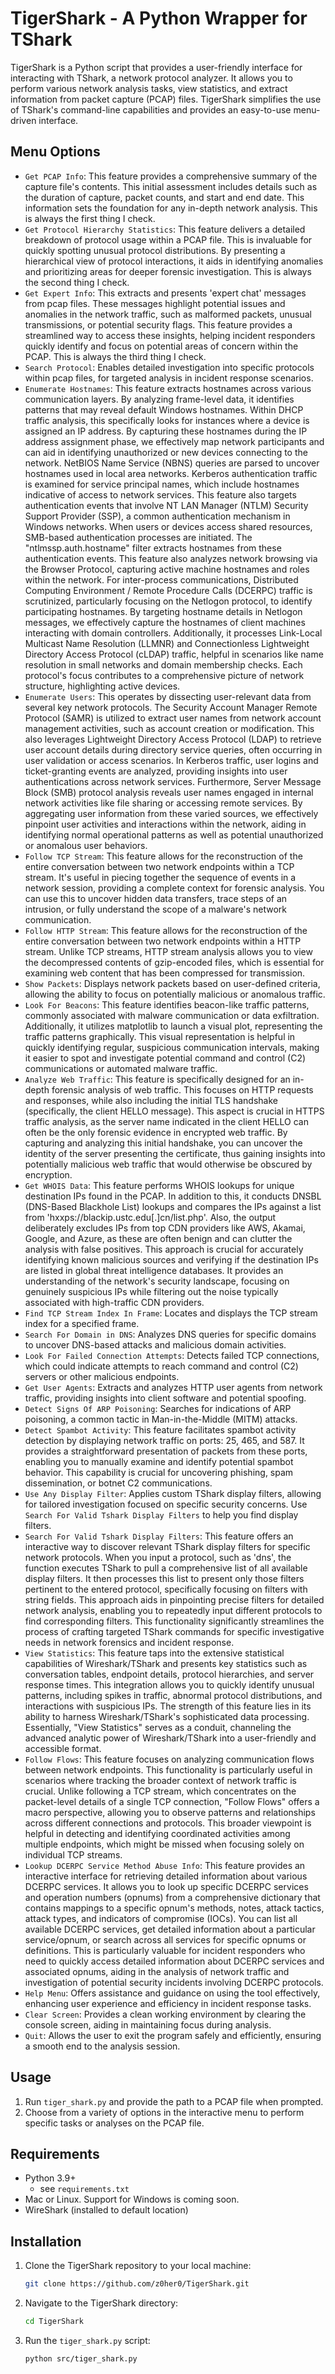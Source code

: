 # TigerShark - A Python Wrapper for TShark
TigerShark is a Python script that provides a user-friendly interface for interacting with TShark, a network protocol analyzer. It allows you to perform various network analysis tasks, view statistics, and extract information from packet capture (PCAP) files. TigerShark simplifies the use of TShark's command-line capabilities and provides an easy-to-use menu-driven interface.

## Menu Options
- `Get PCAP Info`: This feature provides a comprehensive summary of the capture file's contents. This initial assessment includes details such as the duration of capture, packet counts, and start and end date. This information sets the foundation for any in-depth network analysis. This is always the first thing I check.
- `Get Protocol Hierarchy Statistics`: This feature delivers a detailed breakdown of protocol usage within a PCAP file. This is invaluable for quickly spotting unusual protocol distributions. By presenting a hierarchical view of protocol interactions, it aids in identifying anomalies and prioritizing areas for deeper forensic investigation. This is always the second thing I check.
- `Get Expert Info`: This extracts and presents 'expert chat' messages from pcap files. These messages highlight potential issues and anomalies in the network traffic, such as malformed packets, unusual transmissions, or potential security flags. This feature provides a streamlined way to access these insights, helping incident responders quickly identify and focus on potential areas of concern within the PCAP. This is always the third thing I check.
- `Search Protocol`: Enables detailed investigation into specific protocols within pcap files, for targeted analysis in incident response scenarios.
- `Enumerate Hostnames`: This feature extracts hostnames across various communication layers. By analyzing frame-level data, it identifies patterns that may reveal default Windows hostnames. Within DHCP traffic analysis, this specifically looks for instances where a device is assigned an IP address. By capturing these hostnames during the IP address assignment phase, we effectively map network participants and can aid in identifying unauthorized or new devices connecting to the network. NetBIOS Name Service (NBNS) queries are parsed to uncover hostnames used in local area networks. Kerberos authentication traffic is examined for service principal names, which include hostnames indicative of access to network services. This feature also targets authentication events that involve NT LAN Manager (NTLM) Security Support Provider (SSP), a common authentication mechanism in Windows networks. When users or devices access shared resources, SMB-based authentication processes are initiated. The "ntlmssp.auth.hostname" filter extracts hostnames from these authentication events. This feature also analyzes network browsing via the Browser Protocol, capturing active machine hostnames and roles within the network. For inter-process communications, Distributed Computing Environment / Remote Procedure Calls (DCERPC) traffic is scrutinized, particularly focusing on the Netlogon protocol, to identify participating hostnames. By targeting hostname details in Netlogon messages, we effectively capture the hostnames of client machines interacting with domain controllers. Additionally, it processes Link-Local Multicast Name Resolution (LLMNR) and Connectionless Lightweight Directory Access Protocol (cLDAP) traffic, helpful in scenarios like name resolution in small networks and domain membership checks. Each protocol's focus contributes to a comprehensive picture of network structure, highlighting active devices.
- `Enumerate Users`: This operates by dissecting user-relevant data from several key network protocols. The Security Account Manager Remote Protocol (SAMR) is utilized to extract user names from network account management activities, such as account creation or modification. This also leverages Lightweight Directory Access Protocol (LDAP) to retrieve user account details during directory service queries, often occurring in user validation or access scenarios. In Kerberos traffic, user logins and ticket-granting events are analyzed, providing insights into user authentications across network services. Furthermore, Server Message Block (SMB) protocol analysis reveals user names engaged in internal network activities like file sharing or accessing remote services. By aggregating user information from these varied sources, we effectively pinpoint user activities and interactions within the network, aiding in identifying normal operational patterns as well as potential unauthorized or anomalous user behaviors.
- `Follow TCP Stream`: This feature allows for the reconstruction of the entire conversation between two network endpoints within a TCP stream. It's useful in piecing together the sequence of events in a network session, providing a complete context for forensic analysis. You can use this to uncover hidden data transfers, trace steps of an intrusion, or fully understand the scope of a malware's network communication.
- `Follow HTTP Stream`: This feature allows for the reconstruction of the entire conversation between two network endpoints within a HTTP stream. Unlike TCP streams, HTTP stream analysis allows you to view the decompressed contents of gzip-encoded files, which is essential for examining web content that has been compressed for transmission.
- `Show Packets`: Displays network packets based on user-defined criteria, allowing the ability to focus on potentially malicious or anomalous traffic.
- `Look For Beacons`: This feature identifies beacon-like traffic patterns, commonly associated with malware communication or data exfiltration. Additionally, it utilizes matplotlib to launch a visual plot, representing the traffic patterns graphically. This visual representation is helpful in quickly identifying regular, suspicious communication intervals, making it easier to spot and investigate potential command and control (C2) communications or automated malware traffic.
- `Analyze Web Traffic`: This feature is specifically designed for an in-depth forensic analysis of web traffic. This focuses on HTTP requests and responses, while also including the initial TLS handshake (specifically, the client HELLO message). This aspect is crucial in HTTPS traffic analysis, as the server name indicated in the client HELLO can often be the only forensic evidence in encrypted web traffic. By capturing and analyzing this initial handshake, you can uncover the identity of the server presenting the certificate, thus gaining insights into potentially malicious web traffic that would otherwise be obscured by encryption.
- `Get WHOIS Data`: This feature performs WHOIS lookups for unique destination IPs found in the PCAP. In addition to this, it conducts DNSBL (DNS-Based Blackhole List) lookups and compares the IPs against a list from 'hxxps://blackip.ustc.edu[.]cn/list.php'. Also, the output deliberately excludes IPs from top CDN providers like AWS, Akamai, Google, and Azure, as these are often benign and can clutter the analysis with false positives. This approach is crucial for accurately identifying known malicious sources and verifying if the destination IPs are listed in global threat intelligence databases. It provides an understanding of the network's security landscape, focusing on genuinely suspicious IPs while filtering out the noise typically associated with high-traffic CDN providers.
- `Find TCP Stream Index In Frame`: Locates and displays the TCP stream index for a specified frame.
- `Search For Domain in DNS`: Analyzes DNS queries for specific domains to uncover DNS-based attacks and malicious domain activities.
- `Look For Failed Connection Attempts`: Detects failed TCP connections, which could indicate attempts to reach command and control (C2) servers or other malicious endpoints.
- `Get User Agents`: Extracts and analyzes HTTP user agents from network traffic, providing insights into client software and potential spoofing.
- `Detect Signs Of ARP Poisoning`: Searches for indications of ARP poisoning, a common tactic in Man-in-the-Middle (MITM) attacks.
- `Detect Spambot Activity`: This feature facilitates spambot activity detection by displaying network traffic on ports: 25, 465, and 587. It provides a straightforward presentation of packets from these ports, enabling you to manually examine and identify potential spambot behavior. This capability is crucial for uncovering phishing, spam dissemination, or botnet C2 communications.
- `Use Any Display Filter`: Applies custom TShark display filters, allowing for tailored investigation focused on specific security concerns.  Use `Search For Valid Tshark Display Filters` to help you find display filters.
- `Search For Valid Tshark Display Filters`: This feature offers an interactive way to discover relevant TShark display filters for specific network protocols. When you input a protocol, such as 'dns', the function executes TShark to pull a comprehensive list of all available display filters. It then processes this list to present only those filters pertinent to the entered protocol, specifically focusing on filters with string fields. This approach aids in pinpointing precise filters for detailed network analysis, enabling you to repeatedly input different protocols to find corresponding filters. This functionality significantly streamlines the process of crafting targeted TShark commands for specific investigative needs in network forensics and incident response.
- `View Statistics`: This feature taps into the extensive statistical capabilities of Wireshark/TShark and presents key statistics such as conversation tables, endpoint details, protocol hierarchies, and server response times. This integration allows you to quickly identify unusual patterns, including spikes in traffic, abnormal protocol distributions, and interactions with suspicious IPs. The strength of this feature lies in its ability to harness Wireshark/TShark's sophisticated data processing. Essentially, "View Statistics" serves as a conduit, channeling the advanced analytic power of Wireshark/TShark into a user-friendly and accessible format.
- `Follow Flows`: This feature focuses on analyzing communication flows between network endpoints. This functionality is particularly useful in scenarios where tracking the broader context of network traffic is crucial. Unlike following a TCP stream, which concentrates on the packet-level details of a single TCP connection, "Follow Flows" offers a macro perspective, allowing you to observe patterns and relationships across different connections and protocols. This broader viewpoint is helpful in detecting and identifying coordinated activities among multiple endpoints, which might be missed when focusing solely on individual TCP streams.
- `Lookup DCERPC Service Method Abuse Info`: This feature provides an interactive interface for retrieving detailed information about various DCERPC services. It allows you to look up specific DCERPC services and operation numbers (opnums) from a comprehensive dictionary that contains mappings to a specific opnum's methods, notes, attack tactics, attack types, and indicators of compromise (IOCs). You can list all available DCERPC services, get detailed information about a particular service/opnum, or search across all services for specific opnums or definitions. This is particularly valuable for incident responders who need to quickly access detailed information about DCERPC services and associated opnums, aiding in the analysis of network traffic and investigation of potential security incidents involving DCERPC protocols.
- `Help Menu`: Offers assistance and guidance on using the tool effectively, enhancing user experience and efficiency in incident response tasks.
- `Clear Screen`: Provides a clean working environment by clearing the console screen, aiding in maintaining focus during analysis.
- `Quit`: Allows the user to exit the program safely and efficiently, ensuring a smooth end to the analysis session.

## Usage
1. Run `tiger_shark.py` and provide the path to a PCAP file when prompted.
2. Choose from a variety of options in the interactive menu to perform specific tasks or analyses on the PCAP file.

## Requirements
- Python 3.9+
    - see `requirements.txt`
- Mac or Linux.  Support for Windows is coming soon.
- WireShark (installed to default location)

## Installation

1. Clone the TigerShark repository to your local machine:
   ```bash
   git clone https://github.com/z0her0/TigerShark.git
   ```

2. Navigate to the TigerShark directory:
   ```bash
   cd TigerShark
   ```

3. Run the `tiger_shark.py` script:
   ```bash
   python src/tiger_shark.py
   ```
